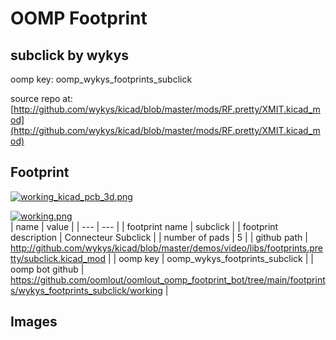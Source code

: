 # OOMP Footprint  
## subclick  by wykys  
  
oomp key: oomp_wykys_footprints_subclick  
  
source repo at: [http://github.com/wykys/kicad/blob/master/mods/RF.pretty/XMIT.kicad_mod](http://github.com/wykys/kicad/blob/master/mods/RF.pretty/XMIT.kicad_mod)  
## Footprint  
  
[![working_kicad_pcb_3d.png](working_kicad_pcb_3d_600.png)](working_kicad_pcb_3d.png)  
  
[![working.png](working_600.png)](working.png)  
| name | value | 
| --- | --- | 
| footprint name | subclick | 
| footprint description | Connecteur Subclick | 
| number of pads | 5 | 
| github path | http://github.com/wykys/kicad/blob/master/demos/video/libs/footprints.pretty/subclick.kicad_mod | 
| oomp key | oomp_wykys_footprints_subclick | 
| oomp bot github | https://github.com/oomlout/oomlout_oomp_footprint_bot/tree/main/footprints/wykys_footprints_subclick/working | 
## Images  
